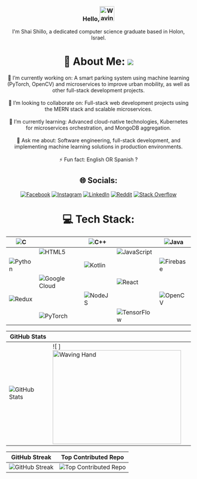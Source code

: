 <div align="center">

### Hello,<img src="https://raw.githubusercontent.com/Tarikul-Islam-Anik/Animated-Fluent-Emojis/master/Emojis/Hand%20gestures/Waving%20Hand%20Medium-Light%20Skin%20Tone.png" alt="Waving Hand Medium-Light Skin Tone" width="40" height="40" /> <br>
I'm Shai Shillo, a dedicated computer science graduate based in Holon, Israel.
  
# 💫 About Me: [![](https://visitcount.itsvg.in/api?id=ShaiShillo&icon=0&color=0)](https://visitcount.itsvg.in)<br>
 🔭 I’m currently working on: A smart parking system using machine learning (PyTorch, OpenCV) and microservices to improve urban mobility, as well as other full-stack development projects.<br><br>
 🤝 I’m looking to collaborate on: Full-stack web development projects using the MERN stack and scalable microservices.<br><br>
 🧠 I’m currently learning: Advanced cloud-native technologies, Kubernetes for microservices orchestration, and MongoDB aggregation.<br><br>
 💬 Ask me about: Software engineering, full-stack development, and implementing machine learning solutions in production environments.<br><br>
 ⚡ Fun fact: English OR Spanish ?

## 🌐 Socials: 
[![Facebook](https://img.shields.io/badge/Facebook-%231877F2.svg?logo=Facebook&logoColor=white)](https://facebook.com/ShaiShillo) 
[![Instagram](https://img.shields.io/badge/Instagram-%23E4405F.svg?logo=Instagram&logoColor=white)](https://instagram.com/shai_shillo) 
[![LinkedIn](https://img.shields.io/badge/LinkedIn-%230077B5.svg?logo=linkedin&logoColor=white)](https://linkedin.com/in/Shai-Shillo) 
[![Reddit](https://img.shields.io/badge/Reddit-%23FF4500.svg?logo=Reddit&logoColor=white)](https://reddit.com/user/Num_Pie) 
[![Stack Overflow](https://img.shields.io/badge/-Stackoverflow-FE7A16?logo=stack-overflow&logoColor=white)](https://stackoverflow.com/users/21207136) 

# 💻 Tech Stack:
| ![C](https://img.shields.io/badge/c-%2300599C.svg?style=flat&logo=c&logoColor=white) |  | ![C++](https://img.shields.io/badge/c++-%2300599C.svg?style=flat&logo=c%2B%2B&logoColor=white) |  | ![Java](https://img.shields.io/badge/java-%23ED8B00.svg?style=flat&logo=openjdk&logoColor=white) |
| --- | --- | --- | --- | --- |
|  | ![HTML5](https://img.shields.io/badge/html5-%23E34F26.svg?style=flat&logo=html5&logoColor=white) |  | ![JavaScript](https://img.shields.io/badge/javascript-%23323330.svg?style=flat&logo=javascript&logoColor=%23F7DF1E) |  |
| ![Python](https://img.shields.io/badge/python-3670A0?style=flat&logo=python&logoColor=ffdd54) |  | ![Kotlin](https://img.shields.io/badge/kotlin-%237F52FF.svg?style=flat&logo=kotlin&logoColor=white) |  | ![Firebase](https://img.shields.io/badge/firebase-%23039BE5.svg?style=flat&logo=firebase) |
|  | ![Google Cloud](https://img.shields.io/badge/GoogleCloud-%234285F4.svg?style=flat&logo=google-cloud&logoColor=white) |  | ![React](https://img.shields.io/badge/react-%2320232a.svg?style=flat&logo=react&logoColor=%2361DAFB) |  |
| ![Redux](https://img.shields.io/badge/redux-%23593d88.svg?style=flat&logo=redux&logoColor=white) |  | ![NodeJS](https://img.shields.io/badge/node.js-6DA55F?style=flat&logo=node.js&logoColor=white) |  | ![OpenCV](https://img.shields.io/badge/opencv-%23white.svg?style=flat&logo=opencv&logoColor=white) |
|  | ![PyTorch](https://img.shields.io/badge/PyTorch-%23EE4C2C.svg?style=flat&logo=PyTorch&logoColor=white) |  | ![TensorFlow](https://img.shields.io/badge/TensorFlow-%23FF6F00.svg?style=flat&logo=TensorFlow&logoColor=white) |  | 






| GitHub Stats | |
| --- | --- |
| ![GitHub Stats](https://github-readme-stats.vercel.app/api?username=ShaiShillo&theme=nightowl&hide_border=false&include_all_commits=true&count_private=true) | ![ ]<img src="https://user-images.githubusercontent.com/74038190/225813708-98b745f2-7d22-48cf-9150-083f1b00d6c9.gif" width="350" height="255" alt="Waving Hand"/> |





| GitHub Streak | Top Contributed Repo |
| --- | --- |
| ![GitHub Streak](https://github-readme-streak-stats.herokuapp.com/?user=ShaiShillo&theme=nightowl&hide_border=false) | ![Top Contributed Repo](https://github-contributor-stats.vercel.app/api?username=ShaiShillo&limit=5&theme=nightowl&combine_all_yearly_contributions=true) |
</div>

